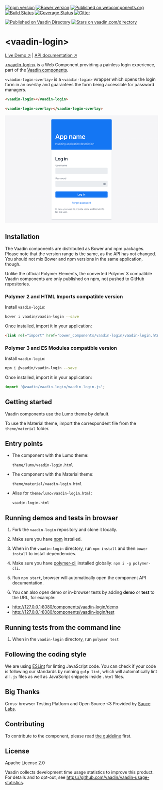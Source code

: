 [![npm version](https://badgen.net/npm/v/@vaadin/vaadin-login)](https://www.npmjs.com/package/@vaadin/vaadin-login)
[![Bower version](https://badgen.net/github/release/vaadin/vaadin-login)](https://github.com/vaadin/vaadin-login/releases)
[![Published on webcomponents.org](https://img.shields.io/badge/webcomponents.org-published-blue.svg)](https://www.webcomponents.org/element/vaadin/vaadin-login)
[![Build Status](https://travis-ci.org/vaadin/vaadin-login.svg?branch=master)](https://travis-ci.org/vaadin/vaadin-login)
[![Coverage Status](https://coveralls.io/repos/github/vaadin/vaadin-login/badge.svg?branch=master)](https://coveralls.io/github/vaadin/vaadin-login?branch=master)
[![Gitter](https://badges.gitter.im/Join%20Chat.svg)](https://gitter.im/vaadin/web-components?utm_source=badge&utm_medium=badge&utm_campaign=pr-badge)

 [![Published on Vaadin  Directory](https://img.shields.io/badge/Vaadin%20Directory-published-00b4f0.svg)](https://vaadin.com/directory/component/vaadinvaadin-login)
[![Stars on vaadin.com/directory](https://img.shields.io/vaadin-directory/star/vaadin-login-directory-urlidentifier.svg)](https://vaadin.com/directory/component/vaadinvaadin-login)


# &lt;vaadin-login&gt;

[Live Demo ↗](https://vaadin.com/components/vaadin-login/html-examples)
|
[API documentation ↗](https://vaadin.com/components/vaadin-login/html-api)


[&lt;vaadin-login&gt;](https://vaadin.com/components/vaadin-login) is a Web Component providing a painless login experience, part of the [Vaadin components](https://vaadin.com/components).

`<vaadin-login-overlay>` is a `<vaadin-login>` wrapper which opens the login form in an overlay and guarantees the form being accessible for password managers.
```html
<vaadin-login></vaadin-login>
```

```html
<vaadin-login-overlay></vaadin-login-overlay>
```

[<img src="https://raw.githubusercontent.com/vaadin/vaadin-login/master/screenshot.png" width="700" alt="Screenshot of vaadin-login-overlay">](https://vaadin.com/components/vaadin-login)


## Installation

The Vaadin components are distributed as Bower and npm packages.
Please note that the version range is the same, as the API has not changed.
You should not mix Bower and npm versions in the same application, though.

Unlike the official Polymer Elements, the converted Polymer 3 compatible Vaadin components
are only published on npm, not pushed to GitHub repositories.

### Polymer 2 and HTML Imports compatible version

Install `vaadin-login`:

```sh
bower i vaadin/vaadin-login --save
```

Once installed, import it in your application:

```html
<link rel="import" href="bower_components/vaadin-login/vaadin-login.html">
```
### Polymer 3 and ES Modules compatible version


Install `vaadin-login`:

```sh
npm i @vaadin/vaadin-login --save
```

Once installed, import it in your application:

```js
import '@vaadin/vaadin-login/vaadin-login.js';
```

## Getting started

Vaadin components use the Lumo theme by default.

To use the Material theme, import the correspondent file from the `theme/material` folder.

## Entry points

- The component with the Lumo theme:

  `theme/lumo/vaadin-login.html`

- The component with the Material theme:

  `theme/material/vaadin-login.html`

- Alias for `theme/lumo/vaadin-login.html`:

  `vaadin-login.html`


## Running demos and tests in browser

1. Fork the `vaadin-login` repository and clone it locally.

1. Make sure you have [npm](https://www.npmjs.com/) installed.

1. When in the `vaadin-login` directory, run `npm install` and then `bower install` to install dependencies.

1. Make sure you have [polymer-cli](https://www.npmjs.com/package/polymer-cli) installed globally: `npm i -g polymer-cli`.

1. Run `npm start`, browser will automatically open the component API documentation.

1. You can also open demo or in-browser tests by adding **demo** or **test** to the URL, for example:

  - http://127.0.0.1:8080/components/vaadin-login/demo
  - http://127.0.0.1:8080/components/vaadin-login/test


## Running tests from the command line

1. When in the `vaadin-login` directory, run `polymer test`


## Following the coding style

We are using [ESLint](http://eslint.org/) for linting JavaScript code. You can check if your code is following our standards by running `gulp lint`, which will automatically lint all `.js` files as well as JavaScript snippets inside `.html` files.


## Big Thanks

Cross-browser Testing Platform and Open Source <3 Provided by [Sauce Labs](https://saucelabs.com).


## Contributing

  To contribute to the component, please read [the guideline](https://github.com/vaadin/vaadin-core/blob/master/CONTRIBUTING.md) first.


## License

Apache License 2.0

Vaadin collects development time usage statistics to improve this product. For details and to opt-out, see https://github.com/vaadin/vaadin-usage-statistics.
